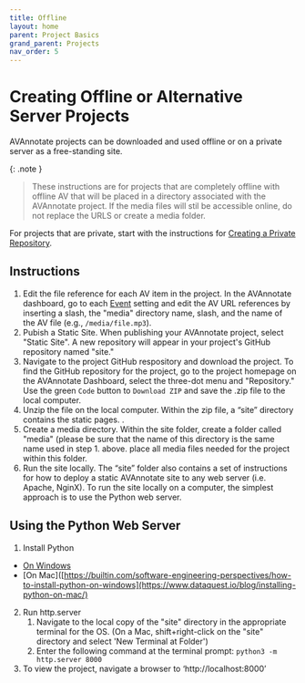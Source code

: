 ```yaml
---
title: Offline
layout: home
parent: Project Basics
grand_parent: Projects
nav_order: 5
---
```

# Creating Offline or Alternative Server Projects
AVAnnotate projects can be downloaded and used offline or on a private server as a free-standing site. 

{: .note }
> These instructions are for projects that are completely offline with offline AV that will be placed in a directory associated with the AVAnnotate project. If the media files will stil be accessible online, do not replace the URLS or create a media folder. 

For projects that are private, start with the instructions for [Creating a Private Repository](https://avannotate.github.io/documentation/pages/private).

## Instructions 

1. Edit the file reference for each AV item in the project. In the AVAnnotate dashboard, go to each [Event](https://avannotate.github.io/documentation/pages/events/) setting and edit the AV URL references by inserting a slash, the "media" directory name, slash, and the name of the AV file (e.g., `/media/file.mp3`).  
2. Pubish a Static Site. When publishing your AVAnnotate project, select "Static Site". A new repository will appear in your project's GitHub repository named "site." 
3. Navigate to the project GitHub respository and download the project. To find the GitHub repository for the project, go to the project homepage on the AVAnnotate Dashboard, select the three-dot menu and "Repository." Use the green `Code` button to `Download ZIP` and save the .zip file to the local computer.
4. Unzip the file on the local computer. Within the zip file, a “site” directory contains the static pages. .
5. Create a media directory. Within the site folder, create a folder called "media" (please be sure that the name of this directory is the same name used in step 1. above. place all media files needed for the project within this folder. 
6. Run the site locally. The “site” folder also contains a set of instructions for how to deploy a static AVAnnotate site to any web server (i.e. Apache, NginX). To run the site locally on a computer, the simplest approach is to use the Python web server.
   
## Using the Python Web Server
1. Install Python
- [On Windows](https://builtin.com/software-engineering-perspectives/how-to-install-python-on-windows)
- [On Mac]([https://builtin.com/software-engineering-perspectives/how-to-install-python-on-windows](https://www.dataquest.io/blog/installing-python-on-mac/)
2. Run http.server
      1. Navigate to the local copy of the "site" directory in the appropriate terminal for the OS. (On a Mac, shift+right-click on the "site" directory and select 'New Terminal at Folder')
      2. Enter the following command at the terminal prompt: `python3 -m http.server 8000`
3. To view the project, navigate a browser to ‘http://localhost:8000’


  
